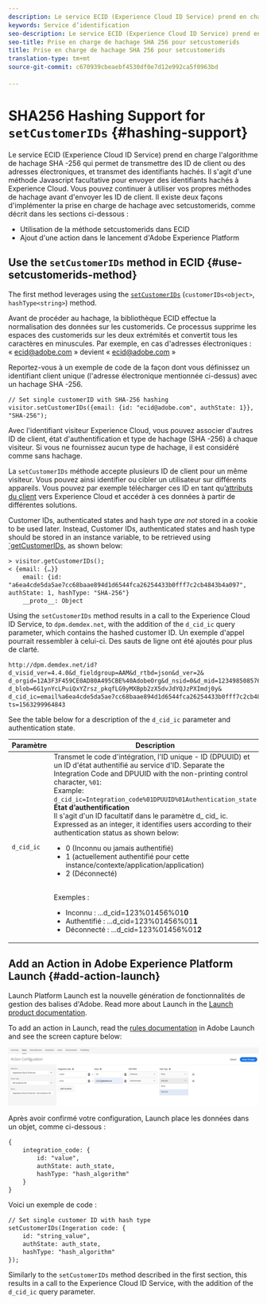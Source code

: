 ```yaml
---
description: Le service ECID (Experience Cloud ID Service) prend en charge l'algorithme de hachage SHA -256 qui permet de transmettre des ID de client ou des adresses électroniques, et transmet des identifiants hachés. Il s'agit d'une méthode Javascript facultative pour envoyer des identifiants hachés à Experience Cloud. Vous pouvez continuer à utiliser vos propres méthodes de hachage avant d'envoyer les ID de client.
keywords: Service d’identification
seo-description: Le service ECID (Experience Cloud ID Service) prend en charge l'algorithme de hachage SHA -256 qui permet de transmettre des ID de client ou des adresses électroniques, et transmet des identifiants hachés. Il s'agit d'une méthode Javascript facultative pour envoyer des identifiants hachés à Experience Cloud. Vous pouvez continuer à utiliser vos propres méthodes de hachage avant d'envoyer les ID de client.
seo-title: Prise en charge de hachage SHA 256 pour setcustomerids
title: Prise en charge de hachage SHA 256 pour setcustomerids
translation-type: tm+mt
source-git-commit: c670939cbeaebf4530df0e7d12e992ca5f0963bd

---
```



# SHA256 Hashing Support for `setCustomerIDs` {#hashing-support}

Le service ECID (Experience Cloud ID Service) prend en charge l'algorithme de hachage SHA -256 qui permet de transmettre des ID de client ou des adresses électroniques, et transmet des identifiants hachés. Il s'agit d'une méthode Javascript facultative pour envoyer des identifiants hachés à Experience Cloud. Vous pouvez continuer à utiliser vos propres méthodes de hachage avant d'envoyer les ID de client.
Il existe deux façons d'implémenter la prise en charge de hachage avec setcustomerids, comme décrit dans les sections ci-dessous :

* Utilisation de la méthode setcustomerids dans ECID
* Ajout d'une action dans le lancement d'Adobe Experience Platform

## Use the `setCustomerIDs` method in ECID {#use-setcustomerids-method}

The first method leverages using the [`setCustomerIDs`](/help/library/get-set/setcustomerids.md) (`customerIDs<object>`, `hashType<string>`) method.

Avant de procéder au hachage, la bibliothèque ECID effectue la normalisation des données sur les customerids. Ce processus supprime les espaces des customerids sur les deux extrémités et convertit tous les caractères en minuscules. Par exemple, en cas d'adresses électroniques : « ecid@adobe.com » devient « ecid@adobe.com »

Reportez-vous à un exemple de code de la façon dont vous définissez un identifiant client unique (l'adresse électronique mentionnée ci-dessus) avec un hachage SHA -256.

```
// Set single customerID with SHA-256 hashing
visitor.setCustomerIDs({email: {id: "ecid@adobe.com", authState: 1}}, "SHA-256");
```

Avec l'identifiant visiteur Experience Cloud, vous pouvez associer d'autres ID de client, état d'authentification et type de hachage (SHA -256) à chaque visiteur. Si vous ne fournissez aucun type de hachage, il est considéré comme sans hachage.

La `setCustomerIDs` méthode accepte plusieurs ID de client pour un même visiteur. Vous pouvez ainsi identifier ou cibler un utilisateur sur différents appareils. Vous pouvez par exemple télécharger ces ID en tant qu’[attributs du client](https://docs.adobe.com/content/help/en/core-services/interface/customer-attributes/attributes.html) vers Experience Cloud et accéder à ces données à partir de différentes solutions.

Customer IDs, authenticated states and hash type *are not* stored in a cookie to be used later. Instead, Customer IDs, authenticated states and hash type should be stored in an instance variable, to be retrieved using [`getCustomerIDs](/help/library/get-set/getcustomerids.md), as shown below:

```
> visitor.getCustomerIDs();
< {email: {…}}
    email: {id: "a6ea4cde5da5ae7cc68baae894d1d6544fca26254433b0fff7c2cb4843b4a097", authState: 1, hashType: "SHA-256"}
    __proto__: Object
```

Using the `setCustomerIDs` method results in a call to the Experience Cloud ID Service, to `dpm.demdex.net`, with the addition of the `d_cid_ic` query parameter, which contains the hashed customer ID. Un exemple d'appel pourrait ressembler à celui-ci. Des sauts de ligne ont été ajoutés pour plus de clarté.

```
http://dpm.demdex.net/id?d_visid_ver=4.4.0&d_fieldgroup=AAM&d_rtbd=json&d_ver=2&
d_orgid=12A3F3F459CE0AD80A495CBE%40AdobeOrg&d_nsid=0&d_mid=12349850857640731290890207735189050123&
d_blob=6G1ynYcLPuiQxYZrsz_pkqfLG9yMXBpb2zX5dvJdYQJzPXImdj0y&
d_cid_ic=email%a6ea4cde5da5ae7cc68baae894d1d6544fca26254433b0fff7c2cb4843b4a097%011&
ts=1563299964843
```

See the table below for a description of the `d_cid_ic` parameter and authentication state.

| Paramètre | Description |
|------------|----------|
| `d_cid_ic` | Transmet le code d'intégration, l'ID unique - ID (DPUUID) et un ID d'état authentifié au service d'ID. Separate the Integration Code and DPUUID with the non-printing control character, <code>%01</code>: <br> Example: <code>d_cid_ic=Integration_code%01DPUUID%01Authentication_state</code> <br> <b>État d’authentification</b> <br> Il s'agit d'un ID facultatif dans le paramètre d_ cid_ ic. Expressed as an integer, it identifies users according to their authentication status as shown below: <br> <ul><li>0 (Inconnu ou jamais authentifié)</li><li>1 (actuellement authentifié pour cette instance/contexte/application/application)</li><li>2 (Déconnecté)</li></ul> <br>Exemples :<br> <ul><li>Inconnu : ...d_cid=123%01456%01<b>0</b></li><li>Authentifié : ...d_cid=123%01456%01<b>1</b></li><li>Déconnecté : ...d_cid=123%01456%01<b>2</b></li></ul> |

## Add an Action in Adobe Experience Platform Launch {#add-action-launch}

Launch Platform Launch est la nouvelle génération de fonctionnalités de gestion des balises d'Adobe. Read more about Launch in the [Launch product documentation](https://docs.adobe.com/content/help/en/launch/using/overview.html).

To add an action in Launch, read the [rules documentation](https://docs.adobe.com/help/en/launch/using/reference/manage-resources/rules.html) in Adobe Launch and see the screen capture below:

![](/help/reference/assets/hashing-support.png)

Après avoir confirmé votre configuration, Launch place les données dans un objet, comme ci-dessous :

```
{
    integration_code: {
        id: "value",
        authState: auth_state,
        hashType: "hash_algorithm"
    }
}
```

Voici un exemple de code :

```
// Set single customer ID with hash type
setCustomerIDs(Ingeration code: {
    id: "string_value",
    authState: auth_state,
    hashType: "hash_algorithm"
});
```

Similarly to the `setCustomerIDs` method described in the first section, this results in a call to the Experience Cloud ID Service, with the addition of the `d_cid_ic` query parameter.